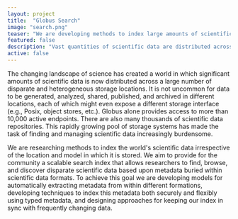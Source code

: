 ```yaml
---
layout: project
title:  "Globus Search"
image: "search.png"
teaser: "We are developing methods to index large amounts of scientific data distributed over heterogeneous storage systems"
featured: false
description: "Vast quantities of scientific data are distributed across storage systems and data repositories. We are developing methods to crawl, extract metadata from, and index those data."
active: false
---
```

The changing landscape of science has created a world in which
significant amounts of scientific data is now distributed across a 
large number of disparate and heterogeneous storage
locations. It is not uncommon for data to be generated, analyzed, 
shared, published, and archived in different locations, 
each of which might even expose a different storage interface (e.g., 
Posix, object stores, etc.). Globus alone provides access to more 
than 10,000 active endpoints. There are also many thousands of 
scientific data repositories. This rapidly growing pool of 
storage systems has made the task of finding and managing
scientific data increasingly burdensome. 

We are researching methods to index the world's
scientific data irrespective of the location and model
in which it is stored. We aim to provide for the community
a scalable search index that allows researchers to find, browse,
and discover disparate scientific data based upon metadata buried
within scientific data formats. To achieve this goal we are
developing models for automatically extracting metadata from
within different formations, developing techniques to 
index this metadata both securely and flexibly using 
typed metadata, and designing approaches for keeping 
our index in sync with frequently changing data.
